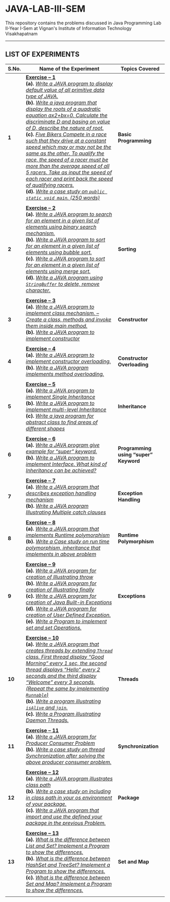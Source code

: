 # JAVA-LAB-III-SEM

This repository contains the problems discussed in Java Programming Lab II-Year I-Sem at Vignan's Institute of Information Technology Visakhapatnam

---

## **LIST OF EXPERIMENTS**

| **S.No.** | **Name of the Experiment**                                                                                                                                                                                                                                                                                                                                                                                                                                                                                                                                                                                                                                                                                                                                                                                                                                                                                                                                                           | **Topics Covered**                    |
| --------- | ------------------------------------------------------------------------------------------------------------------------------------------------------------------------------------------------------------------------------------------------------------------------------------------------------------------------------------------------------------------------------------------------------------------------------------------------------------------------------------------------------------------------------------------------------------------------------------------------------------------------------------------------------------------------------------------------------------------------------------------------------------------------------------------------------------------------------------------------------------------------------------------------------------------------------------------------------------------------------------ | ------------------------------------- |
| **1**     | **[Exercise – 1](./Exercise_01_Basic-Programming)** </br> **(a).** *[Write a JAVA program to display default value of all primitive data type of JAVA.](./Exercise_01_Basic-Programming/A_DefaultPrimitiveValues.java)* </br>  **(b).** *[Write a java program that display the roots of a quadratic equation ax2+bx=0. Calculate the discriminate D and basing on value of D, describe the nature of root.](./Exercise_01_Basic-Programming/QuadraticRoots.java)* </br> **(c).** *[Five Bikers Compete in a race such that they drive at a constant speed which may or may not be the same as the other. To qualify the race, the speed of a racer must be more than the average speed of all 5 racers. Take as input the speed of each racer and print back the speed of qualifying racers.](./Exercise_01_Basic-Programming/QualifyingRacers.java)* </br> **(d).** *[Write a case study on `public static void main`. (250 words)](./Exercise_01_Basic-Programming/caseStudy.md)* | **Basic Programming**                 |
|           |                                                                                                                                                                                                                                                                                                                                                                                                                                                                                                                                                                                                                                                                                                                                                                                                                                                                                                                                                                                      |                                       |
| **2**     | **[Exercise – 2](./Exercise_02_Sorting)** </br> **(a).** *[Write a JAVA program to search for an element in a given list of elements using binary search mechanism.](./Exercise_02_Sorting/BinarySearchExample.java)* </br> **(b).** *[Write a JAVA program to sort for an element in a given list of elements using bubble sort.](./Exercise_02_Sorting/BubbleSortExample.java)*  </br> **(c).** *[Write a JAVA program to sort for an element in a given list of elements using merge sort.](./Exercise_02_Sorting/MergeSortExample.java)*  </br> **(d).** *[Write a JAVA program using `StringBuffer` to delete, remove character.](./Exercise_02_Sorting/StringBufferDelete.java)*                                                                                                                                                                                                                                                                                               | **Sorting**                           |
|           |                                                                                                                                                                                                                                                                                                                                                                                                                                                                                                                                                                                                                                                                                                                                                                                                                                                                                                                                                                                      |                                       |
| **3**     | **[Exercise – 3](./Exercise_03_Constructor)** </br> **(a).** *[Write a JAVA program to implement class mechanism. – Create a class, methods and invoke them inside main method.](./Exercise_03_Constructor/ClassMechanism.java)* </br> **(b).** *[Write a JAVA program to implement constructor](./Exercise_03_Constructor/JavaConstructor.java)*                                                                                                                                                                                                                                                                                                                                                                                                                                                                                                                                                                                                                                    | **Constructor**                       |
|           |                                                                                                                                                                                                                                                                                                                                                                                                                                                                                                                                                                                                                                                                                                                                                                                                                                                                                                                                                                                      |                                       |
| **4**     | **[Exercise – 4](./Exercise_04_Constructor-Overloading)** </br> **(a).** *[Write a JAVA program to implement constructor overloading.](./Exercise_04_Constructor-Overloading/ConstroctorOverloading.java)* </br> **(b).** *[Write a JAVA program implements method overloading.](./Exercise_04_Constructor-Overloading/MethodOverloading.java)*                                                                                                                                                                                                                                                                                                                                                                                                                                                                                                                                                                                                                                      | **Constructor Overloading**           |
|           |                                                                                                                                                                                                                                                                                                                                                                                                                                                                                                                                                                                                                                                                                                                                                                                                                                                                                                                                                                                      |                                       |
| **5**     | **[Exercise – 5](./Exercise_05_Inheritance)** </br> **(a).** *[Write a JAVA program to implement Single Inheritance](./Exercise_05_Inheritance/SingleInheritence.java)* </br> **(b).** *[Write a JAVA program to implement multi-level Inheritance](./Exercise_05_Inheritance/MultiLevelInheritence.java)*  </br> **(c).** *[Write a java program for abstract class to find areas of different shapes](./Exercise_05_Inheritance/AreaOfShapes.java)*                                                                                                                                                                                                                                                                                                                                                                                                                                                                                                                                | **Inheritance**                       |
|           |                                                                                                                                                                                                                                                                                                                                                                                                                                                                                                                                                                                                                                                                                                                                                                                                                                                                                                                                                                                      |                                       |
| **6**     | **[Exercise – 6](./Exercise_06_super-Keyword)** </br> **(a).** *[Write a JAVA program give example for “super” keyword.](./Exercise_06_super-Keyword/SuperKeyword.java)* </br> **(b).** *[Write a JAVA program to implement Interface. What kind of Inheritance can be achieved?](./Exercise_06_super-Keyword/InterfaceExample.java)*                                                                                                                                                                                                                                                                                                                                                                                                                                                                                                                                                                                                                                                | **Programming using “super” Keyword** |
|           |                                                                                                                                                                                                                                                                                                                                                                                                                                                                                                                                                                                                                                                                                                                                                                                                                                                                                                                                                                                      |                                       |
| **7**     | **[Exercise – 7](./Exercise_07_Exception-Handling)** </br> **(a).** *[Write a JAVA program that describes exception handling mechanism](./Exercise_07_Exception-Handling/ExceptionHandling.java)*  </br> **(b).** *[Write a JAVA program Illustrating Multiple catch clauses](./Exercise_07_Exception-Handling/MultiCatchClauses.java)*                                                                                                                                                                                                                                                                                                                                                                                                                                                                                                                                                                                                                                              | **Exception Handling**                |
|           |                                                                                                                                                                                                                                                                                                                                                                                                                                                                                                                                                                                                                                                                                                                                                                                                                                                                                                                                                                                      |                                       |
| **8**     | **[Exercise – 8](./Exercise_08_Runtime-Polymorphism)** </br> **(a).** *[Write a JAVA program that implements Runtime polymorphism](./Exercise_08_Runtime-Polymorphism/RuntimePolymorphism.java)* </br> **(b).** *[Write a Case study on run time polymorphism, inheritance that implements in above problem](./Exercise_08_Runtime-Polymorphism/CaseStudyRuntimePolymorphism.md)*                                                                                                                                                                                                                                                                                                                                                                                                                                                                                                                                                                                                    | **Runtime Polymorphism**              |
|           |                                                                                                                                                                                                                                                                                                                                                                                                                                                                                                                                                                                                                                                                                                                                                                                                                                                                                                                                                                                      |                                       |
| **9**     | **[Exercise – 9](./Exercise_09_Exceptions)** </br> **(a).** *[Write a JAVA program for creation of Illustrating throw](./Exercise_09_Exceptions/ThrowKeyword.java)* </br> **(b).** *[Write a JAVA program for creation of Illustrating finally](./Exercise_09_Exceptions/FinallyKeyword.java)* </br> **(c).** *[Write a JAVA program for creation of Java Built-in Exceptions](./Exercise_09_Exceptions/BuiltInExceptions.java)* </br> **(d).** *[Write a JAVA program for creation of User Defined Exception.](./Exercise_09_Exceptions/UserDefinedExceptions.java)* </br> **(e).** *[Write a Program to implement set and set Operations.](./Exercise_09_Exceptions/SetOperations.java)*                                                                                                                                                                                                                                                                                           | **Exceptions**                        |
|           |                                                                                                                                                                                                                                                                                                                                                                                                                                                                                                                                                                                                                                                                                                                                                                                                                                                                                                                                                                                      |                                       |
| **10**    | **[Exercise – 10](./Exercise_10_Threads)** </br> **(a).** *[Write a JAVA program that creates threads by extending `Thread` class. First thread display “Good Morning“ every 1 sec, the second thread displays “Hello“ every 2 seconds and the third display “Welcome” every 3 seconds, (Repeat the same by implementing `Runnable`)](./Exercise_10_Threads/ThreadsWithThread.java)*  </br> **(b).** *[Write a program illustrating `isAlive` and `join`.](./Exercise_10_Threads/IsAliveAndJoin.java)*  </br> **(c).** *[Write a Program illustrating Daemon Threads.](/Exercise_10_Threads/DaemonThreads.java)*                                                                                                                                                                                                                                                                                                                                                                     | **Threads**                           |
|           |                                                                                                                                                                                                                                                                                                                                                                                                                                                                                                                                                                                                                                                                                                                                                                                                                                                                                                                                                                                      |                                       |
| **11**    | **[Exercise – 11](./Exercise_11_Synchronization)** </br> **(a).** *[Write a JAVA program for Producer Consumer Problem](./Exercise_11_Synchronization/ProducerConsumerproblem.java)*  </br> **(b).** *[Write a case study on thread Synchronization after solving the above producer consumer problem.](./Exercise_11_Synchronization/CaseStudySynchronization.md)*                                                                                                                                                                                                                                                                                                                                                                                                                                                                                                                                                                                                                  | **Synchronization**                   |
|           |                                                                                                                                                                                                                                                                                                                                                                                                                                                                                                                                                                                                                                                                                                                                                                                                                                                                                                                                                                                      |                                       |
| **12**    | **[Exercise – 12](./Exercise_12_Package)** </br> **(a).** *[Write a JAVA program illustrates class path](./Exercise_12_Package/ClassPath.java)* </br> **(b).** *[Write a case study on including in class path in your os environment of your package.](./Exercise_12_Package/CaseStudyClassPathInOS.md)* </br> **(c).** *[Write a JAVA program that import and use the defined your package in the previous Problem.](/Exercise_12_Package/ImportPackage.java)*                                                                                                                                                                                                                                                                                                                                                                                                                                                                                                                     | **Package**                           |
|           |                                                                                                                                                                                                                                                                                                                                                                                                                                                                                                                                                                                                                                                                                                                                                                                                                                                                                                                                                                                      |                                       |
| **13**    | **[Exercise – 13](./Exercise_13_Set-and-Map)** </br> **(a).** *[What is the difference between List and Set? Implement a Program to show the differences.](/Exercise_13_Set-and-Map/ListVsSet.java)* </br> **(b).** *[What is the difference between HashSet and TreeSet? Implement a Program to show the differences.](./Exercise_13_Set-and-Map/HashSetVsTreeSet.java)* </br> **(c).** *[What is the difference between Set and Map? Implement a Program to show the differences.](./Exercise_13_Set-and-Map/SetVsMap.java)*                                                                                                                                                                                                                                                                                                                                                                                                                                                       | **Set and Map**                       |
|           |                                                                                                                                                                                                                                                                                                                                                                                                                                                                                                                                                                                                                                                                                                                                                                                                                                                                                                                                                                                      |                                       |
